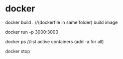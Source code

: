 # docker

docker build .  //(dockerfile in same folder) build image

docker run -p 3000:3000 <id>

docker ps   //list active containers (add -a for all)

docker stop <name>
